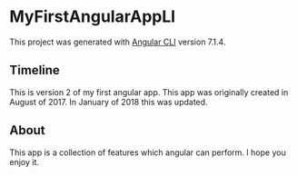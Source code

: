 # MyFirstAngularAppLl

This project was generated with [Angular CLI](https://github.com/angular/angular-cli) version 7.1.4.

## Timeline
This is version 2 of my first angular app. This app was originally created in August of 2017. In January of 2018 this was updated.

## About
This app is a collection of features which angular can perform. I hope you enjoy it.
